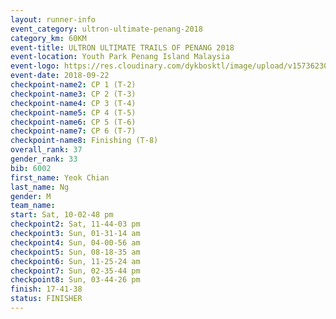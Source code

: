 ```yaml
---
layout: runner-info 
event_category: ultron-ultimate-penang-2018 
category_km: 60KM 
event-title: ULTRON ULTIMATE TRAILS OF PENANG 2018 
event-location: Youth Park Penang Island Malaysia 
event-logo: https://res.cloudinary.com/dykbosktl/image/upload/v1573623002/Logo/ULTRO_2018_LOGO_btp5xw.jpg 
event-date: 2018-09-22 
checkpoint-name2: CP 1 (T-2) 
checkpoint-name3: CP 2 (T-3) 
checkpoint-name4: CP 3 (T-4) 
checkpoint-name5: CP 4 (T-5) 
checkpoint-name6: CP 5 (T-6) 
checkpoint-name7: CP 6 (T-7) 
checkpoint-name8: Finishing (T-8) 
overall_rank: 37
gender_rank: 33
bib: 6002
first_name: Yeok Chian
last_name: Ng
gender: M
team_name: 
start: Sat, 10-02-48 pm
checkpoint2: Sat, 11-44-03 pm
checkpoint3: Sun, 01-31-14 am
checkpoint4: Sun, 04-00-56 am
checkpoint5: Sun, 08-18-35 am
checkpoint6: Sun, 11-25-24 am
checkpoint7: Sun, 02-35-44 pm
checkpoint8: Sun, 03-44-26 pm
finish: 17-41-38
status: FINISHER
---
```

